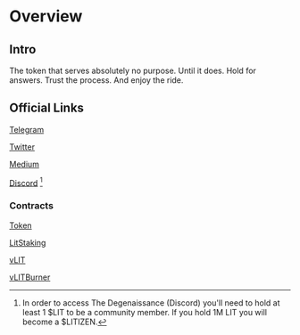 # Overview

## Intro

The token that serves absolutely no purpose. Until it does. Hold for answers. Trust the process. And enjoy the ride.

## Official Links

[Telegram](https://t.me/litwtf)

[Twitter](https://twitter.com/litwtf)

[Medium](https://medium.com/@LITWTF)

[Discord](https://discord.com/invite/D7GPVrmcq9) [^1]

[^1]: In order to access The Degenaissance (Discord) you'll need to hold at least 1 $LIT to be a community member. If you hold 1M LIT you will become a $LITIZEN.


### Contracts

[Token](https://etherscan.io/token/0xC5b3D3231001a776123194Cf1290068e8b0C783b)

[LitStaking](https://etherscan.io/address/0x6c4f932a367ebbfef5528022459b47274618aaaf)

[vLIT](https://etherscan.io/address/0x59bc0f9a7db12b874bfa30dda9d1945fbde06cda)

[vLITBurner](https://etherscan.io/address/0x2071da99e3096a30d6ce6d132f90588504366816)
